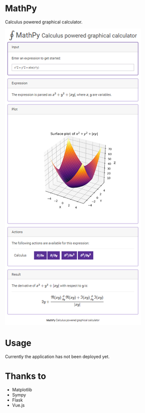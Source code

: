 # MathPy

Calculus powered graphical calculator.

![Example](screenshots/ex1.png)

# Usage

Currently the application has not been deployed yet.

# Thanks to

 * Matplotlib
 * Sympy
 * Flask
 * Vue.js